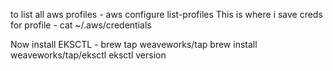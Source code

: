to list all aws profiles - aws configure list-profiles
This is where i save creds for profile - cat ~/.aws/credentials

Now install EKSCTL - 
    brew tap weaveworks/tap
    brew install weaveworks/tap/eksctl
    eksctl version


